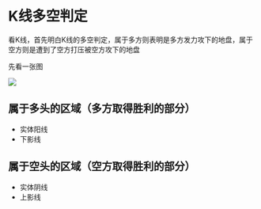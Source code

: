 # K线多空判定

看K线，首先明白K线的多空判定，属于多方则表明是多方发力攻下的地盘，属于空方则是遭到了空方打压被空方攻下的地盘

先看一张图

![](https://onthemooner-1252358323.cos.ap-chengdu.myqcloud.com/stock/kx01.jpg)

## 属于多头的区域（多方取得胜利的部分）

* 实体阳线
* 下影线

## 属于空头的区域（空方取得胜利的部分）

* 实体阴线
* 上影线
